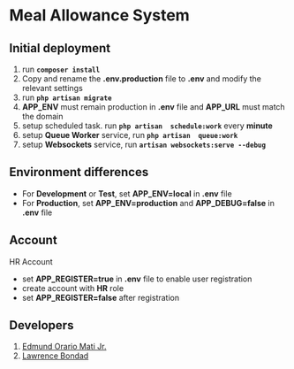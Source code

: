 # Meal Allowance System
## Initial deployment
1. run **`composer install`**
2. Copy and rename the **.env.production** file to **.env** and modify the relevant settings
3. run **`php artisan migrate`**
4. **APP_ENV** must remain production in **.env** file and **APP_URL** must match the domain
5. setup scheduled task. run **`php artisan  schedule:work`** every **minute**
6. setup **Queue Worker** service, run **`php artisan  queue:work`**
7. setup **Websockets** service, run **`artisan websockets:serve --debug`**

## Environment differences
- For **Development** or **Test**, set **APP_ENV=local** in **.env** file
- For **Production**, set **APP_ENV=production** and **APP_DEBUG=false** in **.env** file
## Account
HR Account

 - set **APP_REGISTER=true** in **.env** file to enable user registration
 - create account with **HR** role
 - set **APP_REGISTER=false** after registration

## Developers

 1. [Edmund Orario Mati Jr.](https://github.com/ejvaux)
2. [Lawrence Bondad](https://github.com/eenzoo12)
